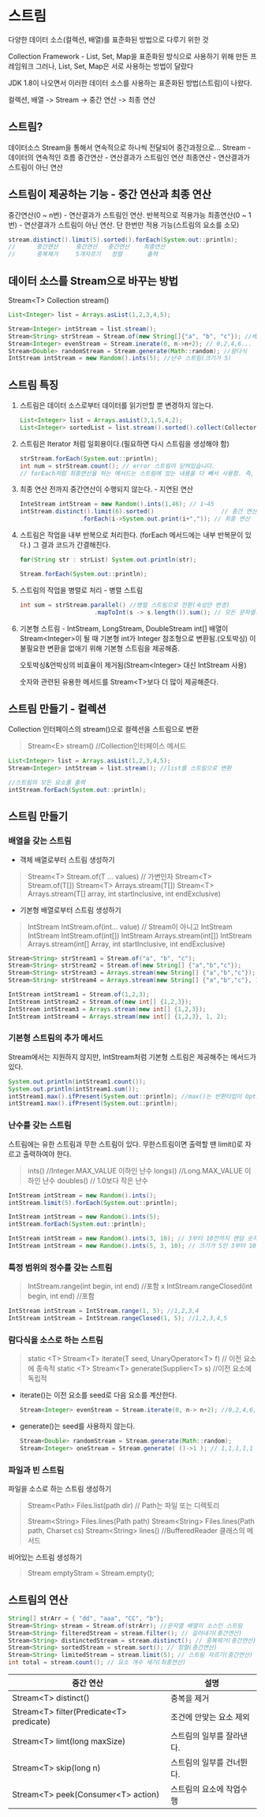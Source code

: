 # 스트림

다양한 데이터 소스(컬렉션, 배열)를 표준화된 방법으로 다루기 위한 것

Collection Framework - List, Set, Map을 표준화된 방식으로 사용하기 위해 만든 프레임워크
그러나, List, Set, Map은 서로 사용하는 방법이 달랐다

JDK 1.8이 나오면서 이러한 데이터 소스를 사용하는 표준화된 방법(스트림)이 나왔다.

컬렉션, 배열 -> Stream -> 중간 연산 -> 최종 연산



## 스트림?

데이터소스 Stream을 통해서 연속적으로 하나씩 전달되어 중간과정으로...
Stream - 데이터의 연속적인 흐름
중간연산 - 연산결과가 스트림인 연산
최종연산 - 연산결과가 스트림이 아닌 연산



## 스트림이 제공하는 기능 - 중간 연산과 최종 연산

중간연산(0 ~ n번) - 연산결과가 스트림인 연산. 반복적으로 적용가능
최종연산(0 ~ 1번) - 연산결과가 스트림이 아닌 연산. 단 한번만 적용 가능(스트림의 요소를 소모)

~~~java
stream.distinct().limit(5).sorted().forEach(System.out::println);
//      중간연산     중간연산   중간연산    최종연산
//      중복제거     5개자르기   정렬       출력
~~~



## 데이터 소스를 Stream으로 바꾸는 방법

Stream\<T> Collection stream()

~~~java
List<Integer> list = Arrays.asList(1,2,3,4,5);

Stream<Integer> intStream = list.stream();
Stream<String> strStream = Stream.of(new String[]{"a", "b", "c"}); //배열
Stream<Integer> evenStream = Stream.inerate(0, n->n+2); // 0,2,4,6...
Stream<Double> randomStream = Stream.generate(Math::random); //람다식
IntStream intStream = new Random().ints(5); //난수 스트림(크기가 5)
~~~



## 스트림 특징

1. 스트림은 데이터 소스로부터 데이터를 읽기만할 뿐 변경하지 않는다.

   ~~~java
   List<Integer> list = Arrays.asList(3,1,5,4,2);
   List<Integer> sortedList = list.stream().sorted().collect(Collectors.toList());
   ~~~

   

2. 스트림은 Iterator 처럼 일회용이다.(필요하면 다시 스트림을 생성해야 함)

   ~~~java
   strStream.forEach(System.out::println); 
   int num = strStream.count(); // error 스트림이 닫혀있습니다.
   // forEach처럼 최종연산을 하는 메서드는 스트림에 있는 내용을 다 빼서 사용함. 즉, 스트림을 다시 부르면 에러가 남
   
   ~~~

   

3. 최종 연산 전까지 중간연산이 수행되지 않는다. - 지연된 연산

   ~~~java
   InteStream intStream = new Random().ints(1,46); // 1~45
   intStream.distinct().limit(6).sorted()					// 중간 연산
     				.forEach(i->System.out.print(i+",")); // 최종 연산
   ~~~

   

4. 스트림은 작업을 내부 반복으로 처리한다. (forEach 메서드에는 내부 반복문이 있다.) 그 결과 코드가 간결해진다.

   ~~~java
   for(String str : strList) System.out.println(str);
   
   Stream.forEach(System.out::println);
   ~~~

   

5. 스트림의 작업을 병렬로 처리 - 병렬 스트림

   ~~~java
   int sum = strStream.parallel() //병렬 스트림으로 전환(속성만 변경)
     					.mapToInt(s -> s.length()).sum(); // 모든 문자열의 길이의 합
   ~~~

   

6. 기본형 스트림 - IntStream, LongStream, DoubleStream
   int[] 배열이 Stream\<Integer>이 될 때 기본형 int가 Integer 참조형으로 변환됨.(오토박싱)
   이 불필요한 변환을 없애기 위해 기본형 스트림을 제공해줌.

   오토박싱&언박싱의 비효율이 제거됨(Stream\<Integer> 대신 IntStream 사용)

   숫자와 관련된 유용한 메서드를 Stream\<T>보다 더 많이 제공해준다.

## 스트림 만들기 - 컬렉션

Collection 인터페이스의 stream()으로 컬렉션을 스트림으로 변환

> Stream\<E> stream() //Collection인터페이스 메서드

~~~java
List<Integer> list = Arrays.asList(1,2,3,4,5);
Stream<Integer> intStream = list.stream(); //list를 스트림으로 변환

//스트림의 모든 요소를 출력
intStream.forEach(System.out::println);
~~~



## 스트림 만들기 
### 배열을 갖는 스트림

* 객체 배열로부터 스트림 생성하기

> Stream\<T> Stream.of(T ... values) // 가변인자
> Stream\<T> Stream.of(T[])
> Stream\<T> Arrays.stream(T[])
> Stream\<T> Arrays.stream(T[] array, int startInclusive, int endExclusive)

* 기본형 배열로부터 스트림 생성하기

> IntStream IntStream.of(int... value) // Stream이 아니고 IntStream
> IntStream IntStream.of(int[])
> IntStream Arrays.stream(int[])
> IntStream Arrays.stream(int[] Array, int startInclusive, int endExclusive)

~~~java
Stream<String> strStream1 = Stream.of("a", "b", "c");
Stream<String> strStream2 = Stream.of(new String[] {"a","b","c"});
Stream<String> strStream3 = Arrays.stream(new String[] {"a","b","c"});
Stream<String> strStream4 = Arrays.stream(new String[] {"a","b","c"}, 1, 2); //"b"

IntStream intStream1 = Stream.of(1,2,3);
IntStream intStream2 = Stream.of(new int[] {1,2,3});
IntStream intStream3 = Arrays.stream(new int[] {1,2,3});
IntStream intStream4 = Arrays.stream(new int[] {1,2,3}, 1, 2);
~~~



### 기본형 스트림의 추가 메서드

Stream에서는 지원하지 않지만, IntStream처럼 기본형 스트림은 제공해주는 메서드가 있다.

~~~java
System.out.println(intStream1.count());
System.out.println(intStream1.sum());
intStream1.max().ifPresent(System.out::println); //max()는 반환타입이 OptionalInt이기때문에 변환필요
intStream1.max().ifPresent(System.out::println);
~~~



### 난수를 갖는 스트림

스트림에는 유한 스트림과 무한 스트림이 있다.
무한스트림이면 출력할 땐 limit()로 자르고 출력하여야 한다.

> ints() //Integer.MAX_VALUE 이하인 난수
> longs() //Long.MAX_VALUE 이하인 난수
> doubles() // 1.0보다 작은 난수

~~~java
IntStream intStream = new Random().ints();
intStream.limit(5).forEach(System.out::println);

IntStream intStream = new Random().ints(5);
intStream.forEach(System.out::println);

IntStream intStream = new Random().ints(3, 10); // 3부터 10전까지 랜덤 숫자 무한스트림
IntStream intStream = new Random().ints(5, 3, 10); // 크기가 5인 3부터 10전까지 랜덤 숫자 유한스트림
~~~



### 특정 범위의 정수를 갖는 스트림

> IntStream.range(int begin, int end) //포함 x
> IntStream.rangeClosed(int begin, int end) //포함

~~~java
IntStream intStream = IntStream.range(1, 5); //1,2,3,4
IntStream intStream = IntStream.rangeClosed(1, 5); //1,2,3,4,5
~~~



### 람다식을 소스로 하는 스트림

> static \<T> Stream\<T> iterate(T seed, UnaryOperator\<T> f)   // 이전 요소에 종속적
> static \<T> Stream\<T> generate(Supplier\<T> s) 					//이전 요소에 독립적

* iterate()는 이전 요소를 seed로 다음 요소를 계산한다.

  ~~~java
  Stream<Integer> evenStream = Stream.iterate(0, n-> n+2); //0,2,4,6,8... 무한스트림
  ~~~

* generate()는 seed를 사용하지 않는다.

  ~~~java
  Stream<Double> randomStream = Stream.generate(Math::random);
  Stream<Integer> oneStream = Stream.generate( ()->1 ); // 1,1,1,1,1 ...
  ~~~



### 파일과 빈 스트림

파일을 소스로 하는 스트림 생성하기

> Stream\<Path> Files.list(path dir) // Path는 파일 또는 디렉토리
>
> Stream\<String> Files.lines(Path path)
> Stream\<String> Files.lines(Path path, Charset cs)
> Stream\<String> lines() //BufferedReader 클래스의 메서드

비어있는 스트림 생성하기

> Stream emptyStram = Stream.empty();



## 스트림의 연산

~~~java
String[] strArr = { "dd", "aaa", "CC", "b"};
Stream<String> stream = Stream.of(strArr); //문자열 배열이 소스인 스트림
Stream<String> filteredStream = stream.filter(); // 걸러내기(중간연산)
Stream<String> distinctedStream = stream.distinct(); // 중복제거(중간연산)
Stream<String> sortedStream = stream.sort(); // 정렬(중간연산)
Stream<String> limitedStream = stream.limit(5); // 스트림 자르기(중간연산)
int total = stream.count(); // 요소 개수 세기(최종연산)
~~~

| 중간 연산                                  | 설명                      |
| ------------------------------------------ | ------------------------- |
| Stream\<T> distinct()                      | 중복을 제거               |
| Stream\<T> filter(Predicate\<T> predicate) | 조건에 안맞는 요소 제외   |
| Stream\<T> limt(long maxSize)              | 스트림의 일부를 잘라낸다. |
| Stream\<T> skip(long n)                    | 스트림의 일부를 건너뛴다. |
| Stream\<T> peek(Consumer\<T> action)       | 스트림의 요소에 작업수행  |

